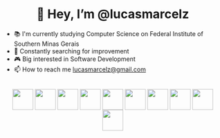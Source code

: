<h1 align="center">👋 Hey, I’m @lucasmarcelz</h1>

- 📚 I'm currently studying Computer Science on Federal Institute of Southern Minas Gerais
- 🌱 Constantly searching for improvement
- 🎮 Big interested in Software Development
- 📫 How to reach me lucasmarcelz@gmail.com


<div style="display: inline_block" align="center" ><br>
<img src="https://user-images.githubusercontent.com/75823301/137562972-52d4da52-06ca-4dde-9860-eb63f886a5f8.png" align="center" height="48" width="48" >
<img src="https://user-images.githubusercontent.com/75823301/137563244-0cdaebe3-ccf8-463f-bd6f-cef880d63efa.png" align="center" height="48" width="48" >
<img src="https://user-images.githubusercontent.com/75823301/137563269-c0b7dbb7-8e82-4bd1-a188-b524af837d23.png" align="center" height="48" width="48" >
<img src="https://iconape.com/wp-content/png_logo_vector/c.png" align="center" height="48" width="48">
<img src="https://user-images.githubusercontent.com/75823301/137563458-368ddad1-d2a9-4a10-b999-15f00be07732.png" align="center" height="48" width="48" >
<img src="https://user-images.githubusercontent.com/75823301/137563346-3249a983-814d-4c69-9984-97ad920d8a20.png" align="center" height="48" width="48" >
<img src="https://user-images.githubusercontent.com/75823301/137563817-48a2ec63-863b-4a99-8ff9-be2555b1c184.png" align="center" height="48" width="48" >
<img src="https://cdn-icons-png.flaticon.com/512/919/919836.png" align="center" height="48" width="48">
<img src="https://cdn-icons-png.flaticon.com/512/518/518713.png" align="center" height="48" width="48">
<img src="https://icons-for-free.com/iconfiles/png/512/java+icon-1320167912601224138.png" align="center" height="48" width="48">
</div>






<!---
lucasmarcelz/lucasmarcelz is a ✨ special ✨ repository because its `README.md` (this file) appears on your GitHub profile.
You can click the Preview link to take a look at your changes.
--->
